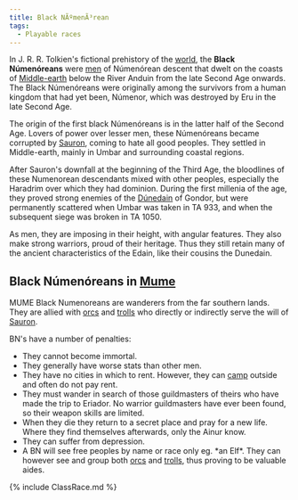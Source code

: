 ```yaml
---
title: Black NÃºmenÃ³rean
tags:
  - Playable races
---
```

In J. R. R. Tolkien's fictional prehistory of the
[world](Arda "wikilink"), the **Black Númenóreans** were
[men](men "wikilink") of Númenórean descent that dwelt on the coasts of
[Middle-earth](Middle-earth "wikilink") below the River Anduin from the
late Second Age onwards. The Black Númenóreans were originally among the
survivors from a human kingdom that had yet been, Númenor, which was
destroyed by Eru in the late Second Age.

The origin of the first black Númenóreans is in the latter half of the
Second Age. Lovers of power over lesser men, these Númenóreans became
corrupted by [Sauron](Sauron "wikilink"), coming to hate all good
peoples. They settled in Middle-earth, mainly in Umbar and surrounding
coastal regions.

After Sauron's downfall at the beginning of the Third Age, the
bloodlines of these Numenorean descendants mixed with other peoples,
especially the Haradrim over which they had dominion. During the first
millenia of the age, they proved strong enemies of the
[Dúnedain](Dúnedain "wikilink") of Gondor, but were permanently
scattered when Umbar was taken in TA 933, and when the subsequent siege
was broken in TA 1050.

As men, they are imposing in their height, with angular features. They
also make strong warriors, proud of their heritage. Thus they still
retain many of the ancient characteristics of the Edain, like their
cousins the Dunedain.

## Black Númenóreans in [Mume](MUME "wikilink")

MUME Black Numenoreans are wanderers from the far southern lands. They
are allied with [orcs](Orc "wikilink") and [trolls](Troll "wikilink")
who directly or indirectly serve the will of
[Sauron](Sauron "wikilink").

BN's have a number of penalties:

- They cannot become immortal.
- They generally have worse stats than other men.
- They have no cities in which to rent. However, they can
  [camp](camp "wikilink") outside and often do not pay rent.
- They must wander in search of those guildmasters of theirs who have
  made the trip to Eriador. No warrior guildmasters have ever been
  found, so their weapon skills are limited.
- When they die they return to a secret place and pray for a new life.
  Where they find themselves afterwards, only the Ainur know.
- They can suffer from depression.
- A BN will see free peoples by name or race only eg. \*an Elf\*. They
  can however see and group both [orcs](Orc "wikilink") and
  [trolls](Troll "wikilink"), thus proving to be valuable aides.

{% include ClassRace.md %}
